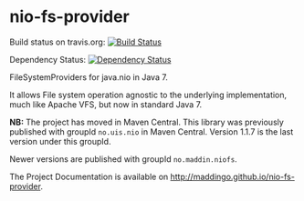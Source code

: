 nio-fs-provider
===============

Build status on travis.org: [![Build Status](https://travis-ci.org/maddingo/nio-fs-provider.svg?branch=master)](https://travis-ci.org/maddingo/nio-fs-provider)

Dependency Status: [![Dependency Status](https://www.versioneye.com/user/projects/57b60e1a14b4120012c0fc3a/badge.svg?style=flat-square)](https://www.versioneye.com/user/projects/57b60e1a14b4120012c0fc3a)

FileSystemProviders for java.nio in Java 7.

It allows File system operation agnostic to the underlying implementation,
much like Apache VFS, but now in standard Java 7.

__NB:__ The project has moved in Maven Central.
This library was previously published with groupId `no.uis.nio` in Maven Central. Version 1.1.7 is the last version under this groupId.

Newer versions are published with groupId `no.maddin.niofs`.

The Project Documentation is available on http://maddingo.github.io/nio-fs-provider.

